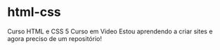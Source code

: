 # html-css
 Curso HTML e CSS 5 Curso em Video
Estou aprendendo a criar sites e agora preciso de um repositório!

<a href=" https://nayiubriniz.github.io">